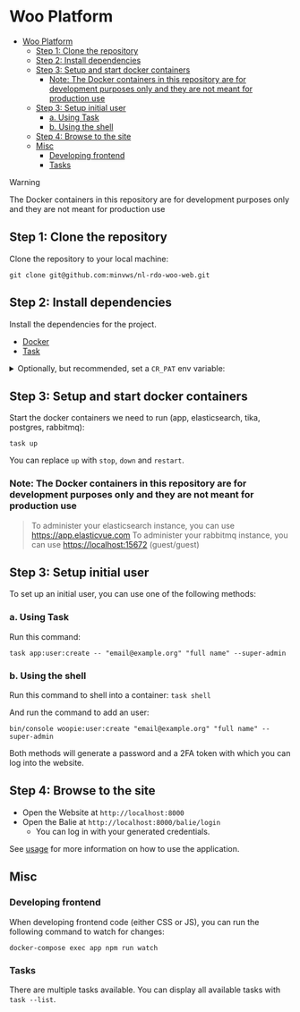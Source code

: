 # Woo Platform

<!-- TOC -->
- [Woo Platform](#woo-platform)
  - [Step 1: Clone the repository](#step-1-clone-the-repository)
  - [Step 2: Install dependencies](#step-2-install-dependencies)
  - [Step 3: Setup and start docker containers](#step-3-setup-and-start-docker-containers)
    - [Note: The Docker containers in this repository are for development purposes only and they are not meant for production use](#note-the-docker-containers-in-this-repository-are-for-development-purposes-only-and-they-are-not-meant-for-production-use)
  - [Step 3: Setup initial user](#step-3-setup-initial-user)
    - [a. Using Task](#a-using-task)
    - [b. Using the shell](#b-using-the-shell)
  - [Step 4: Browse to the site](#step-4-browse-to-the-site)
  - [Misc](#misc)
    - [Developing frontend](#developing-frontend)
    - [Tasks](#tasks)
<!-- TOC -->

> [!WARNING]
> The Docker containers in this repository are for development purposes only and they are not meant for production use

## Step 1: Clone the repository

Clone the repository to your local machine:

```shell
git clone git@github.com:minvws/nl-rdo-woo-web.git
```

## Step 2: Install dependencies

Install the dependencies for the project.

- [Docker](https://docs.docker.com/install/)
- [Task](https://taskfile.dev/#/installation)

<details>
<summary>Optionally, but recommended, set a <code>CR_PAT</code> env variable:</summary>

This project currently needs to access private Composer and NPM packages hosted on Github. When you try to setup
the project, it will prompt you for the Github Access Token, if the `CR_PAT` env variable is not set.

Instead of it prompting you everytime you "reset" the project you can instead set the `CR_PAT` env variable so it will
automatically use that instead.

The token can be created at <https://github.com/settings/tokens>. It will at least need the following scopes:

- repo
- read:packages

You can add more scopes, but the list contains the absolute minimal scopes needed.

Then depending on what shell you are using, you need to set your variable in a different file. You can find out which
file by running the following command in your terminal:

```shell
echo $SHELL
```

This will output something like `/bin/bash` or `/bin/zsh` in most cases. For bash it's useally `~/.bash_profile` (or
`~/.bashrc`) and for zsh it is going to be `~/.zshrc` (the default for MacOS). If the file does not exist you can
create it yourself.

Open the file and add the following line:

```shell
export CR_PAT="<replace this with your token>"
```

Instead of manually opening the file and adding the line you can run one of the below commands instead. It will append
the line to the file for you:

```shell
# For BASH
echo "export CR_PAT='<replace this with your token>'" >> ~/.bash_profile

# For ZSH
echo "export CR_PAT='<replace this with your token>'" >> ~/.zshrc
```

</details>

## Step 3: Setup and start docker containers

Start the docker containers we need to run (app, elasticsearch, tika, postgres, rabbitmq):

```shell
task up
```

You can replace `up` with `stop`, `down` and `restart`.

### Note: The Docker containers in this repository are for development purposes only and they are not meant for production use

> To administer your elasticsearch instance, you can use <https://app.elasticvue.com>
> To administer your rabbitmq instance, you can use <https://localhost:15672> (guest/guest)

## Step 3: Setup initial user

To set up an initial user, you can use one of the following methods:

### a. Using Task

Run this command:

```shell
task app:user:create -- "email@example.org" "full name" --super-admin
```

### b. Using the shell

Run this command to shell into a container: `task shell`

And run the command to add an user:

```shell
bin/console woopie:user:create "email@example.org" "full name" --super-admin
```

Both methods will generate a password and a 2FA token with which you can log into the website.

## Step 4: Browse to the site

- Open the Website at `http://localhost:8000`
- Open the Balie at `http://localhost:8000/balie/login`
  - You can log in with your generated credentials.

See [usage](usage.md) for more information on how to use the application.

## Misc

### Developing frontend

When developing frontend code (either CSS or JS), you can run the following command to watch for changes:

```shell
docker-compose exec app npm run watch
```

### Tasks

There are multiple tasks available. You can display all available tasks with `task --list`.
